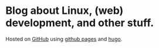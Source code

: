 
# Blog about Linux, (web) development, and other stuff.

Hosted on [GitHub](https://unused.github.io/blog/) using [github pages](https://pages.github.com/) and [hugo](https://gohugo.io/).
